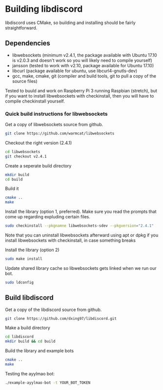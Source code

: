 # Building libdiscord

libdiscord uses CMake, so building and installing should be fairly straightforward.

## Dependencies
* libwebsockets (minimum v2.4.1, the package available 
with Ubuntu 17.10 is v2.0.3 and doesn't work so you will likely need to compile yourself)
* jansson (tested to work with v2.10, package available for Ubuntu 17.10)
* libcurl (package available for ubuntu, use libcurl4-gnutls-dev)
* gcc, make, cmake, git (compiler and build tools, git to pull a copy of the source files)

Tested to buuld and work on Raspberry Pi 3 running Raspbian (stretch), 
but if you want to install libwebsockets with checkinstall, 
then you will have to compile checkinstall yourself.

### Quick build instructions for libwebsockets

Get a copy of libwebsockets source from github.
```bash
git clone https://github.com/warmcat/libwebsockets 
```
Checkout the right version (2.4.1)
```bash
cd libwebsockets
git checkout v2.4.1
```
Create a seperate build directory
```bash
mkdir build
cd build
```
Build it
```bash
cmake ..
make
```
Install the library (option 1, preferred). Make sure you read the prompts that come up regarding expluding certain files.
```bash
sudo checkinstall --pkgnamne libwebsockets-sdev --pkgversion="2.4.1"
```
Note that you can uninstall libwebsockets afterward using apt or dpkg 
if you install libwebsockets with checkinstall, in case something breaks

Install the library (option 2)
```bash
sudo make install
```
Update shared library cache so libwebsockets gets linked when we run our bot.
```bash
sudo ldconfig
```
## Build libdiscord

Get a copy of the libdiscord source from github.
```bash
git clone https://github.com/dxing97/libdiscord.git
```
Make a build directory
```bash
cd libdiscord
mkdir build && cd build
```

Build the library and example bots
```bash
cmake ..
make
```

Testing the ayylmao bot:
```bash
./example-ayylmao-bot -t YOUR_BOT_TOKEN
```